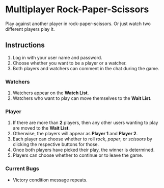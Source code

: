 # Multiplayer Rock-Paper-Scissors

Play against another player in rock-paper-scissors. Or just watch two different players play it.

## Instructions

1. Log in with your user name and password.
2. Choose whether you want to be a player or a watcher.
3. Both players and watchers can comment in the chat during the game.

### Watchers

1. Watchers appear on the **Watch List**.
2. Watchers who want to play can move themselves to the **Wait List**.

### Player

1. If there are more than **2** players, then any other users wanting to play are moved to the **Wait List**.
2. Otherwise, the players will appear as **Player 1** and **Player 2**.
3. Each player can choose whether to roll *rock*, *paper*, or *scissors* by clicking the respective buttons for those.
4. Once both players have picked their play, the winner is determined.
5. Players can choose whether to continue or to leave the game.

### Current Bugs

- Victory condition message repeats.